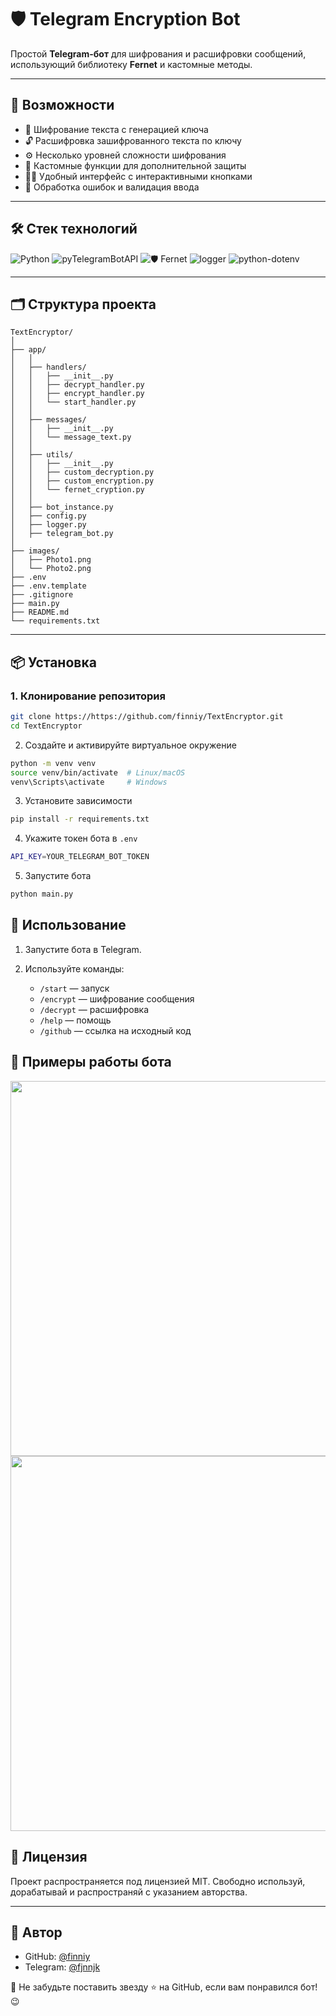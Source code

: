 # 🛡️ Telegram Encryption Bot

Простой **Telegram-бот** для шифрования и расшифровки сообщений, использующий библиотеку **Fernet** и кастомные методы.

---

## 🚀 Возможности

- 🔐 Шифрование текста с генерацией ключа
- 🔓 Расшифровка зашифрованного текста по ключу
- ⚙️ Несколько уровней сложности шифрования
- 🧩 Кастомные функции для дополнительной защиты
- 🧑‍💻 Удобный интерфейс с интерактивными кнопками
- 📎 Обработка ошибок и валидация ввода

---

## 🛠️ Стек технологий

![Python](https://img.shields.io/badge/-Python-05122A?style=flat&logo=python)
![pyTelegramBotAPI](https://img.shields.io/badge/pyTelegramBotAPI-05122A?style=flat&logo=telegram)
![🛡️ Fernet](https://img.shields.io/badge/🛡️-Fernet-05122A?style=flat)
![logger](https://img.shields.io/badge/%E2%9A%A0-logger-05122A?style=flat&logo=logging)
![python-dotenv](https://img.shields.io/badge/%F0%9F%8C%BF-python--dotenv-05122A?style=flat)

---

## 🗂️ Структура проекта

```
TextEncryptor/
│
├── app/
│   │
│   ├── handlers/
│   │   ├── __init__.py
│   │   ├── decrypt_handler.py
│   │   ├── encrypt_handler.py
│   │   └── start_handler.py
│   │
│   ├── messages/
│   │   ├── __init__.py
│   │   └── message_text.py
│   │
│   ├── utils/
│   │   ├── __init__.py
│   │   ├── custom_decryption.py
│   │   ├── custom_encryption.py
│   │   └── fernet_cryption.py
│   │
│   ├── bot_instance.py
│   ├── config.py
│   ├── logger.py
│   ├── telegram_bot.py
│
├── images/
│   ├── Photo1.png
│   └── Photo2.png
├── .env
├── .env.template
├── .gitignore
├── main.py
├── README.md
└── requirements.txt

```

---

## 📦 Установка

### 1. Клонирование репозитория

```bash
git clone https://https://github.com/finniy/TextEncryptor.git
cd TextEncryptor
```

2. Создайте и активируйте виртуальное окружение

```bash
python -m venv venv
source venv/bin/activate  # Linux/macOS
venv\Scripts\activate     # Windows
```

3. Установите зависимости

```bash
pip install -r requirements.txt
```

4. Укажите токен бота в `.env`

```bash
API_KEY=YOUR_TELEGRAM_BOT_TOKEN
```

5. Запустите бота

```bash
python main.py
```

## 💬 Использование

1. Запустите бота в Telegram.
2. Используйте команды:

    - `/start` — запуск
    - `/encrypt` — шифрование сообщения
    - `/decrypt` — расшифровка
    - `/help` — помощь
    - `/github` — ссылка на исходный код

## 📸 Примеры работы бота

<img src="images/Photo1.png" width="600" style="display: block; margin: auto;">

<img src="images/Photo2.png" width="600" style="display: block; margin: auto;">

## 📄 Лицензия

Проект распространяется под лицензией MIT. Свободно используй, дорабатывай и распространяй с указанием авторства.

---

## 👤 Автор

- GitHub: [@finniy](https://github.com/finniy)
- Telegram: [@fjnnjk](https://t.me/fjnnjk)

💌 Не забудьте поставить звезду ⭐ на GitHub, если вам понравился бот! 😉